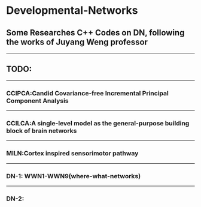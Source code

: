 # Developmental-Networks
## Some Researches C++ Codes on DN,  following the works of Juyang Weng professor
---
## TODO:
---
### CCIPCA:Candid Covariance-free Incremental Principal Component Analysis
---
### CCILCA:A single-level model as the general-purpose building block of brain networks
---
### MILN:Cortex inspired sensorimotor pathway
---
### DN-1: WWN1-WWN9(where-what-networks)
---
### DN-2:
